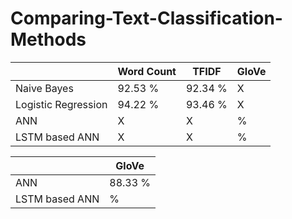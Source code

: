 # Comparing-Text-Classification-Methods

|   	|Word Count    	|TFIDF   	|GloVe |
|---	|---	|---	|---	|
|Naive Bayes   	|92.53 %   	|92.34 %   	|X|
|Logistic Regression   	|94.22 %   	|93.46 %   	|X|
|ANN   	|X   	|X   	| %|
|LSTM based ANN   	|X   	|X   	| %|

|   	|GloVe    	|
|---	|---	|
|ANN   	|88.33 %   	|
|LSTM based ANN   	| %   	|
